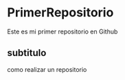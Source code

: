 # PrimerRepositorio
Este es mi primer repositorio en Github
## subtitulo
como realizar un repositorio
